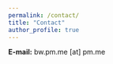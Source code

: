 ```yaml
---
permalink: /contact/
title: "Contact"
author_profile: true
---
```


**E-mail:** bw.pm.me [at] pm.me

